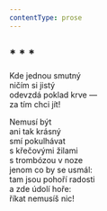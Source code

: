 ```yaml
---
contentType: prose
---
```


## \* \* \*

Kde jednou smutný  
ničím si jistý  
odevzdá poklad krve —  
za tím chci jít!

Nemusí být  
ani tak krásný  
smí pokulhávat  
s křečovými žilami  
s trombózou v noze  
jenom co by se usmál:  
tam jsou pohoří radosti  
a zde údolí hoře:  
říkat nemusíš nic!

